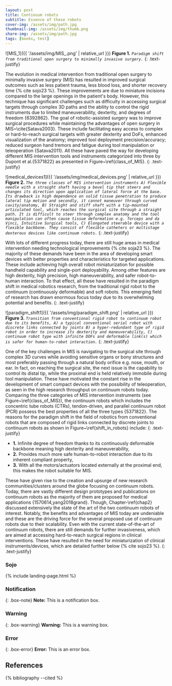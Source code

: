 ```yaml
---
layout: post
title: Continuum robots
subtitle: Essence of these robots
cover-img: /assets/img/path.jpg
thumbnail-img: /assets/img/thumb.png
share-img: /assets/img/path.jpg
tags: [books, test]
---
```


![MIS_1]({{ '/assets/img/MIS_.png' | relative_url }})
**Figure 1.** *`Paradigm shift from traditional open surgery to minimally invasive surgery.`*
{: .text-justify}

The evolution in medical intervention from traditional open surgery to minimally invasive surgery (MIS) has resulted in improved surgical outcomes such as less patient trauma, less blood loss, and shorter recovery time {% cite sojo23 %}. These improvements are due to miniature incisions compared to the large openings in the patient's body. However, this technique has significant challenges such as difficulty in accessing surgical targets through complex 3D paths and the ability to control the rigid instruments due to limited maneuverability, dexterity, and degrees of freedom {6392862}. The goal of robotic-assisted surgery was to improve surgical procedures while maintaining the advantages of open surgery in MIS~\cite{Satava2003}. These include facilitating easy access to complex or hard-to-reach surgical targets with greater dexterity and DoFs, enhanced visualization of the anatomy; improved tool deployment precision/accuracy; reduced surgeon hand tremors and fatigue during tool manipulation or teleoperation {Satava2011}. All these have paved the way for developing different MIS intervention tools and instruments categorized into three by Dupont et al.{5371822} as presented in Figure~\ref{class_of_MIS}. 
{: .text-justify}

![medical_devices1]({{ '/assets/img/medical_devices.png' | relative_url }})
**Figure 2.** *`The three classes of MIS intervention instruments A) Flexible needle with a straight shaft having a bevel tip that steers and changes its direction upon application of lateral force at the base. Its drawback is high dependence on solid tissue penetration to produce lateral tip motion and secondly, it cannot maneuver through curved cavity/anatomy, B) Straight and stiff shaft with a tip-mounted articulated tool, which reaches the surgical site through a straight path. It is difficult to steer through complex anatomy and the tool manipulation can often cause tissue deformation e.g. forceps and da Vinci, Intuitive Surgical tools, C) Elongated steerable device with a flexible backbone. They consist of flexible catheters or multistage dexterous devices like continuum robots.`* 
{: .text-justify}

With lots of different progress today, there are still huge areas in medical intervention needing technological improvements {% cite soja23 %}. The majority of these demands have been in the area of developing smart devices with better properties and characteristics for targeted applications. These include achieving high overall robot miniaturization for possible handheld capability and single-port deployability. Among other features are high dexterity, high precision, high maneuverability, and safer robot-to-human interaction. To that effect, all these have resulted in the paradigm shift in medical robotics research, from the traditional rigid robot to the continuum (continuously deformable) and soft robots. This emerging field of research has drawn enormous focus today due to its overwhelming potential and benefits. 
{: .text-justify}

![paradigm_shift1]({{ '/assets/img/paradigm_shift.png' | relative_url }})
**Figure 3.** *`Transition from conventional rigid robot to continuum robot due to its benefits, A) a typical conventional serial robot with discrete links connected by joints B) a hyper-redundant type of rigid robot in order to increase its dexterity and maneuverability, C) continuum robot type with infinite DOFs and deformable link(s) which is safer for human-to-robot interaction.`*
{: .text-justify}

One of the key challenges in MIS is navigating to the surgical site through complex 3D curves while avoiding sensitive organs or bony structures and most preferably passing through a natural body orifice e.g. nose, mouth, or ear. In fact, on reaching the surgical site, the next issue is the capability to control its distal tip, while the proximal end is held relatively immobile during tool manipulation. These have motivated the constant rise in the development of smart compact devices with the possibility of teleoperation, as seen in the high research throughput on continuum robots today. Comparing the three categories of MIS intervention instruments (see Figure~\ref{class_of_MIS}), the continuum robots which includes the concentric tube robots (CTRs), tendon-driven, and parallel continuum robot (PCR) possess the best properties of all the three types {5371822}. The reasons for the paradigm shift in the field of robotics from conventional robots that are composed of rigid links connected by discrete joints to continuum robots as shown in Figure~\ref{shift_in_robots} include:
{: .text-justify}
- **1.** Infinite degree of freedom thanks to its continuously deformable backbone meaning high dexterity and maneuverability,
- **2.** Provides much more safe human-to-robot interaction due to its inherent compliant property,
- **3.** With all the motors/actuators located externally at the proximal end, this makes the robot suitable for MIS. 

These have given rise to the creation and upsurge of new research communities/clusters around the globe focusing on continuum robots. Today, there are vastly different design prototypes and publications on continuum robots as the majority of them are proposed for medical applications {1570614,yang2018grand}. Though, Chapter-\ref{chap2} discussed extensively the state of the art of the two continuum robots of interest. Notably, the benefits and advantages of MIS today are undeniable and these are the driving force for the several proposed use of continuum robots due to their scalability. Even with the current state-of-the-art of continuum robots, there are still demands for further invasiveness, which are aimed at accessing hard-to-reach surgical regions in clinical interventions. These have resulted in the need for miniaturization of clinical instruments/devices, which are detailed further below {% cite sojo23 %}.
{: .text-justify}

### Sojo
{% include landing-page.html %}

### Notification

{: .box-note}
**Note:** This is a notification box.

### Warning

{: .box-warning}
**Warning:** This is a warning box.

### Error

{: .box-error}
**Error:** This is an error box.

References
----------

{% bibliography --cited %}


